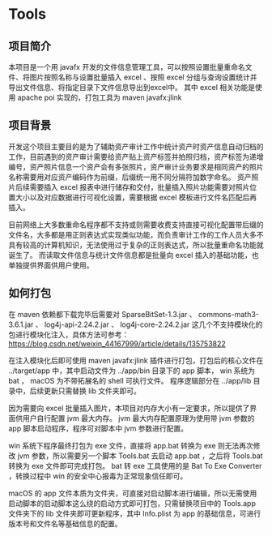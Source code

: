 <h1>Tools</h1>

## 项目简介
本项目是一个用 javafx 开发的文件信息管理工具，可以按照设置批量重命名文件、将图片按照名称与设置批量插入 excel 、按照 excel 分组与查询设置统计并导出文件信息、将指定目录下文件信息导出到excel中。
其中 excel 相关功能是使用 apache poi 实现的，打包工具为 maven javafx:jlink

## 项目背景
开发这个项目主要目的是为了辅助资产审计工作中统计资产时资产信息自动归档的工作，目前遇到的资产审计需要给资产贴上资产标签并拍照归档，资产标签为递增编号，资产照片信息一个资产会有多张照片，资产审计业务要求是相同资产的照片名称需要用对应资产编码作为前缀，后缀统一用不同分隔符加数字命名。
资产照片后续需要插入 excel 报表中进行储存和交付，批量插入照片功能需要对照片位置大小以及对应数据进行可视化设置，需要根据 excel 模板进行文件名匹配后再插入。

目前网络上大多数重命名程序都不支持或则需要收费支持直接可视化配置带后缀的文件名，大多都是用正则表达式实现类似功能，而负责审计工作的工作人员大多不具有较高的计算机知识，无法使用过于复杂的正则表达式，所以批量重命名功能就诞生了。
而读取文件信息与统计文件信息都是批量向 excel 插入的基础功能，也单独提供界面供用户使用。

## 如何打包
在 maven 依赖都下载完毕后需要对 SparseBitSet-1.3.jar 、 commons-math3-3.6.1.jar 、 log4j-api-2.24.2.jar 、 log4j-core-2.24.2.jar 这几个不支持模块化的包进行模块化注入，具体方法可参考： https://blog.csdn.net/weixin_44167999/article/details/135753822 

在注入模块化后即可使用 maven javafx:jlink 插件进行打包，打包后的核心文件在 ../target/app 中，其中启动文件为 ../app/bin 目录下的 app 脚本， win 系统为 bat ， macOS 为不带拓展名的 shell 可执行文件。
程序逻辑部分在 ../app/lib 目录中，后续更新只需替换 lib 文件夹即可。

因为需要向 excel 批量插入图片，本项目对内存大小有一定要求，所以提供了界面供用户自行配置 jvm 最大内存。
jvm 最大内存配置原理为使用带 jvm 参数的 app 脚本启动程序，程序可对脚本中 jvm 参数进行配置。

win 系统下程序最终打包为 exe 文件，直接将 app.bat 转换为 exe 则无法再次修改 jvm 参数，所以需要另一个脚本 Tools.bat 去启动 app.bat ，之后将 Tools.bat 转换为 exe 文件即可完成打包。
bat 转 exe 工具使用的是 Bat To Exe Converter ，转换过程中 win 的安全中心报毒为正常现象信任即可。

macOS 的 app 文件本质为文件夹，可直接对启动脚本进行编辑，所以无需使用启动脚本的启动脚本这么绕的启动方式即可打包，只需替换项目中的 Tools.app 文件夹下的 lib 文件夹即可更新程序，其中 Info.plist 为 app 的基础信息，可进行版本号和文件名等基础信息的配置。
